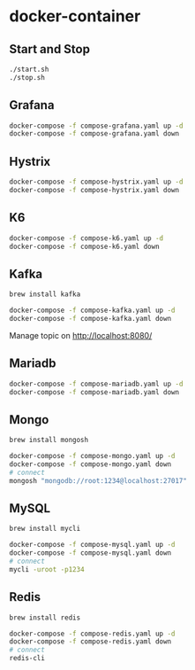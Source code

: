# docker-container

## Start and Stop

```sh
./start.sh
./stop.sh
```

## Grafana

```sh
docker-compose -f compose-grafana.yaml up -d
docker-compose -f compose-grafana.yaml down
```

## Hystrix

```sh
docker-compose -f compose-hystrix.yaml up -d
docker-compose -f compose-hystrix.yaml down
```

## K6

```sh
docker-compose -f compose-k6.yaml up -d
docker-compose -f compose-k6.yaml down
```

## Kafka

```sh
brew install kafka
```

```sh
docker-compose -f compose-kafka.yaml up -d
docker-compose -f compose-kafka.yaml down
```

Manage topic on [http://localhost:8080/](http://localhost:8080)

## Mariadb

```sh
docker-compose -f compose-mariadb.yaml up -d
docker-compose -f compose-mariadb.yaml down
```

## Mongo

```sh
brew install mongosh
```

```sh
docker-compose -f compose-mongo.yaml up -d
docker-compose -f compose-mongo.yaml down
# connect
mongosh "mongodb://root:1234@localhost:27017"
```

## MySQL

```sh
brew install mycli
```

```sh
docker-compose -f compose-mysql.yaml up -d
docker-compose -f compose-mysql.yaml down
# connect
mycli -uroot -p1234
```

## Redis

```sh
brew install redis
```

```sh
docker-compose -f compose-redis.yaml up -d
docker-compose -f compose-redis.yaml down
# connect
redis-cli
```
